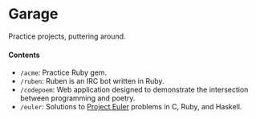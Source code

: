 Garage
======
Practice projects, puttering around.

#### Contents

* `/acme`: Practice Ruby gem.
* `/ruben`: Ruben is an IRC bot written in Ruby.
* `/codepoem`: Web application designed to demonstrate the intersection between programming and poetry.
* `/euler`: Solutions to [Project Euler](http://projecteuler.net/) problems in C, Ruby, and Haskell.
